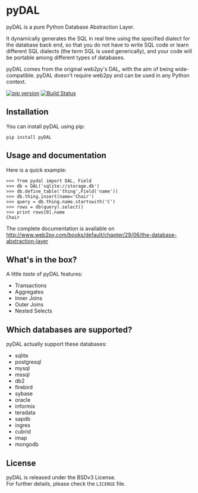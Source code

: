 # pyDAL

pyDAL is a pure Python Database Abstraction Layer.

It dynamically generates the SQL in real time using the specified dialect for the database back end, so that you do not have to write SQL code or learn different SQL dialects (the term SQL is used generically), and your code will be portable among different types of databases.

pyDAL comes from the original web2py's DAL, with the aim of being wide-compatible. pyDAL doesn't require web2py and can be used in any Python context.

[![pip version](https://img.shields.io/pypi/v/pydal.svg?style=flat)](https://pypi.python.org/pypi/pydal) 
[![Build Status](https://img.shields.io/travis/web2py/pydal.svg?style=flat)](https://travis-ci.org/web2py/pydal)

## Installation

You can install pyDAL using pip:

    pip install pyDAL

## Usage and documentation

Here is a quick example:

    >>> from pydal import DAL, Field
    >>> db = DAL('sqlite://storage.db')
    >>> db.define_table('thing',Field('name'))
    >>> db.thing.insert(name='Chair')
    >>> query = db.thing.name.startswith('C')
    >>> rows = db(query).select()
    >>> print rows[0].name
    Chair

The complete documentation is available on http://www.web2py.com/books/default/chapter/29/06/the-database-abstraction-layer

## What's in the box?

A little *taste* of pyDAL features:

* Transactions
* Aggregates
* Inner Joins
* Outer Joins
* Nested Selects

## Which databases are supported?

pyDAL actually support these databases:

* sqlite
* postgresql
* mysql
* mssql
* db2
* firebird
* sybase
* oracle
* informix
* teradata
* sapdb
* ingres
* cubrid
* imap
* mongodb

## License

pyDAL is released under the BSDv3 License.   
For further details, please check the `LICENSE` file.
